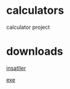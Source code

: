 # calculators
calculator project
# downloads
[insatller](https://raw.githubusercontent.com/ajatan/calculators/master/downloads/calculator%20installer.zip)

[exe](https://raw.githubusercontent.com/ajatan/calculators/master/downloads/calculator.exe)
